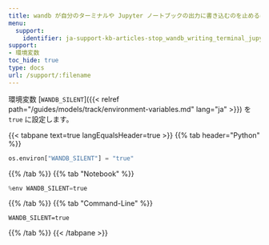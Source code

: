 ```yaml
---
title: wandb が自分のターミナルや Jupyter ノートブックの出力に書き込むのを止めるにはどうすればいいですか？
menu:
  support:
    identifier: ja-support-kb-articles-stop_wandb_writing_terminal_jupyter_notebook_output
support:
- 環境変数
toc_hide: true
type: docs
url: /support/:filename
---
```


環境変数 [`WANDB_SILENT`]({{< relref path="/guides/models/track/environment-variables.md" lang="ja" >}}) を `true` に設定します。

{{< tabpane text=true langEqualsHeader=true >}}
  {{% tab header="Python" %}}
```python
os.environ["WANDB_SILENT"] = "true"
```
  {{% /tab %}}
  {{% tab "Notebook" %}}
```python
%env WANDB_SILENT=true
```
  {{% /tab %}}
  {{% tab "Command-Line" %}}
```shell
WANDB_SILENT=true
```
  {{% /tab %}}
{{< /tabpane >}}